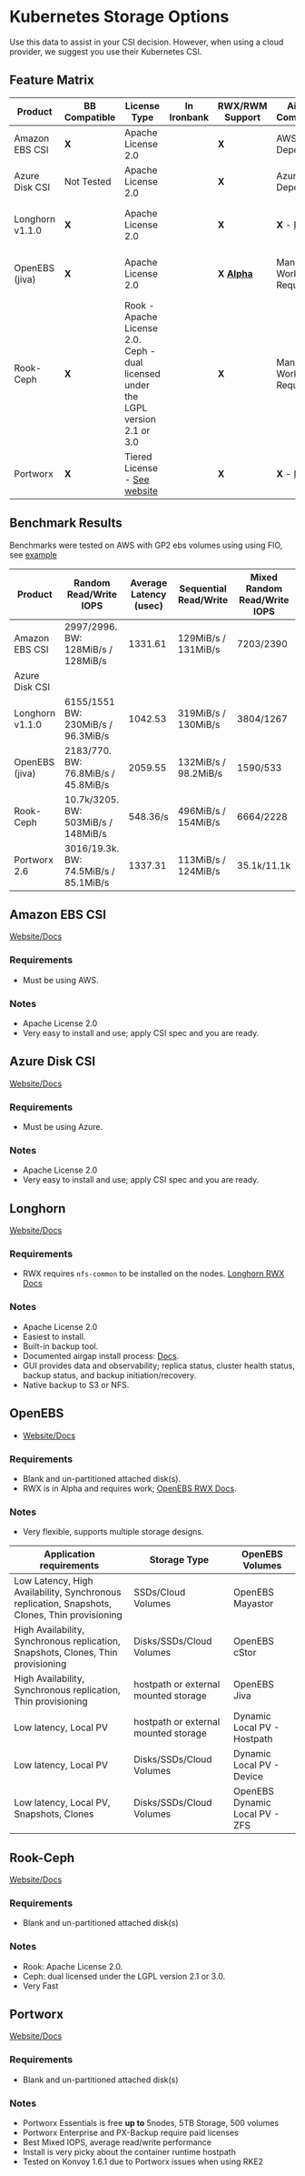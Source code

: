 # Kubernetes Storage Options

Use this data to assist in your CSI decision. However, when using a cloud provider, we suggest you use their Kubernetes CSI.

## Feature Matrix

| Product         | BB Compatible | License Type                                                                                     | In Ironbank | RWX/RWM Support                                               | Airgap Compatible                                                                                                                                  | Cloud Agnostic         |
| --------------- | ------------- | ------------------------------------------------------------------------------------------------ | ----------- | ------------------------------------------------------------- | -------------------------------------------------------------------------------------------------------------------------------------------------- | ---------------------- |
| Amazon EBS CSI  | **X**         | Apache License 2.0                                                                               |             | **X**                                                         | AWS Dependent                                                                                                                                      | No                     |
| Azure Disk CSI  | Not Tested    | Apache License 2.0                                                                               |             | **X**                                                         | Azure Dependent                                                                                                                                    | No                     |
| Longhorn v1.1.0 | **X**         | Apache License 2.0                                                                               |             | **X**                                                         | **X** - [Docs](https://longhorn.io/docs/1.1.0/advanced-resources/deploy/airgap/)                                                                   | Yes, uses host storage |
| OpenEBS (jiva)  | **X**         | Apache License 2.0                                                                               |             | **X** **[Alpha](https://docs.openebs.io/docs/next/rwm.html)** | Manual Work Required                                                                                                                               | Yes, uses host storage |
| Rook-Ceph       | **X**         | Rook - Apache License 2.0. Ceph - dual licensed under the LGPL version 2.1 or 3.0                |             | **X**                                                         | Manual Work Required                                                                                                                               | Yes, uses host storage |
| Portworx        | **X**         | Tiered License - [See website](https://docs.portworx.com/reference/licensing/) |             | **X**                                                         | **X** - [Docs](https://docs.portworx.com/install-portworx/on-premises/airgapped/airgap-install/) | Yes, uses host storage |

## Benchmark Results

Benchmarks were tested on AWS with GP2 ebs volumes using using FIO, see [example](../assets/configs/k8s-storage/benchmark.yaml)

| Product         | Random Read/Write IOPS                | Average Latency (usec) | Sequential Read/Write | Mixed Random Read/Write IOPS |
| --------------- | ------------------------------------- | ---------------------- | --------------------- | ---------------------------- |
| Amazon EBS CSI  | 2997/2996. BW: 128MiB/s / 128MiB/s    | 1331.61                | 129MiB/s / 131MiB/s   | 7203/2390                    |
| Azure Disk CSI  |                                       |                        |                       |
| Longhorn v1.1.0 | 6155/1551 BW: 230MiB/s / 96.3MiB/s    | 1042.53                | 319MiB/s / 130MiB/s   | 3804/1267                    |
| OpenEBS (jiva)  | 2183/770. BW: 76.8MiB/s / 45.8MiB/s   | 2059.55                | 132MiB/s / 98.2MiB/s  | 1590/533                     |
| Rook-Ceph       | 10.7k/3205. BW: 503MiB/s / 148MiB/s   | 548.36/s               | 496MiB/s / 154MiB/s   | 6664/2228                    |
| Portworx  2.6   | 3016/19.3k. BW: 74.5MiB/s / 85.1MiB/s | 1337.31                | 113MiB/s / 124MiB/s   | 35.1k/11.1k                  |

## Amazon EBS CSI

[Website/Docs](https://docs.aws.amazon.com/eks/latest/userguide/ebs-csi.html)

### Requirements

- Must be using AWS.

### Notes

- Apache License 2.0
- Very easy to install and use; apply CSI spec and you are ready.

## Azure Disk CSI

[Website/Docs](https://docs.microsoft.com/en-us/azure/aks/azure-disk-csi)

### Requirements

- Must be using Azure.

### Notes

- Apache License 2.0
- Very easy to install and use; apply CSI spec and you are ready.

## Longhorn

[Website/Docs](https://longhorn.io/)

### Requirements

- RWX requires `nfs-common` to be installed on the nodes. [Longhorn RWX Docs](https://longhorn.io/docs/1.1.0/advanced-resources/rwx-workloads/)

### Notes

- Apache License 2.0
- Easiest to install.
- Built-in backup tool.
- Documented airgap install process: [Docs](https://longhorn.io/docs/1.1.0/advanced-resources/deploy/airgap/).
- GUI provides data and observability; replica status, cluster health status, backup status, and backup initiation/recovery.
- Native backup to S3 or NFS.

## OpenEBS

- [Website/Docs](https://openebs.io/)

### Requirements

- Blank and un-partitioned attached disk(s).
- RWX is in Alpha and requires work; [OpenEBS RWX Docs](https://docs.openebs.io/docs/next/rwm.html).

### Notes

- Very flexible, supports multiple storage designs.

| Application requirements                                                                      | Storage Type                         | OpenEBS Volumes                |
| --------------------------------------------------------------------------------------------- | ------------------------------------ | ------------------------------ |
| Low Latency, High Availability, Synchronous replication, Snapshots, Clones, Thin provisioning | SSDs/Cloud Volumes                   | OpenEBS Mayastor               |
| High Availability, Synchronous replication, Snapshots, Clones, Thin provisioning              | Disks/SSDs/Cloud Volumes             | OpenEBS cStor                  |
| High Availability, Synchronous replication, Thin provisioning                                 | hostpath or external mounted storage | OpenEBS Jiva                   |
| Low latency, Local PV                                                                         | hostpath or external mounted storage | Dynamic Local PV - Hostpath    |
| Low latency, Local PV                                                                         | Disks/SSDs/Cloud Volumes             | Dynamic Local PV - Device      |
| Low latency, Local PV, Snapshots, Clones                                                      | Disks/SSDs/Cloud Volumes             | OpenEBS Dynamic Local PV - ZFS |

## Rook-Ceph

[Website/Docs](https://rook.io/)

### Requirements

- Blank and un-partitioned attached disk(s)

### Notes

- Rook: Apache License 2.0.
- Ceph: dual licensed under the LGPL version 2.1 or 3.0.
- Very Fast

## Portworx

[Website/Docs](https://docs.portworx.com/portworx-install-with-kubernetes/)

### Requirements

- Blank and un-partitioned attached disk(s)

### Notes

- Portworx Essentials is free **up to** 5nodes, 5TB Storage, 500 volumes
- Portworx Enterprise and PX-Backup require paid licenses
- Best Mixed IOPS, average read/write performance
- Install is very picky about the container runtime hostpath
- Tested on Konvoy 1.6.1 due to Portworx issues when using RKE2
